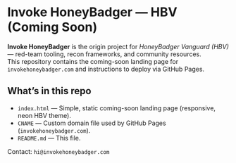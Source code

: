 # Invoke HoneyBadger — HBV (Coming Soon)

**Invoke HoneyBadger** is the origin project for *HoneyBadger Vanguard (HBV)* — red-team tooling, recon frameworks, and community resources.  
This repository contains the coming-soon landing page for `invokehoneybadger.com` and instructions to deploy via GitHub Pages.

## What’s in this repo
- `index.html` — Simple, static coming-soon landing page (responsive, neon HBV theme).
- `CNAME` — Custom domain file used by GitHub Pages (`invokehoneybadger.com`).
- `README.md` — This file.

Contact: `hi@invokehoneybadger.com`
